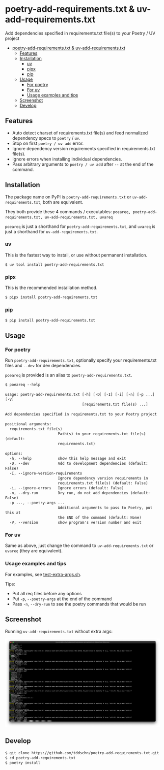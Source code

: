 # poetry-add-requirements.txt & uv-add-requirements.txt

Add dependencies specified in requirements.txt file(s) to your Poetry / UV project

- [poetry-add-requirements.txt \& uv-add-requirements.txt](#poetry-add-requirementstxt--uv-add-requirementstxt)
  - [Features](#features)
  - [Installation](#installation)
    - [uv](#uv)
    - [pipx](#pipx)
    - [pip](#pip)
  - [Usage](#usage)
    - [For poetry](#for-poetry)
    - [For uv](#for-uv)
    - [Usage examples and tips](#usage-examples-and-tips)
  - [Screenshot](#screenshot)
  - [Develop](#develop)

## Features

- Auto detect charset of requirements.txt file(s) and feed normalized dependency specs to `poetry` / `uv`.
- Stop on first `poetry / uv add` error.
- Ignore dependency version requirements specified in requirements.txt file(s).
- Ignore errors when installing individual dependencies.
- Pass arbitrary arguments to `poetry / uv add` after `--` at the end of the command.

## Installation

The package name on PyPI is `poetry-add-requirements.txt` or `uv-add-requirements.txt`, both are equivalent.

They both provide these 4 commands / executables: `poeareq, poetry-add-requirements.txt, uv-add-requirements.txt, uvareq`

`poeareq` is just a shorthand for `poetry-add-requirements.txt`, and `uvareq` is just a shorthand for `uv-add-requirements.txt`.

### uv

This is the fastest way to install, or use without permanent installation.

```
$ uv tool install poetry-add-requirements.txt
```

### pipx

This is the recommended installation method.

```
$ pipx install poetry-add-requirements.txt
```

### [pip](https://pypi.org/project/poetry-add-requirements.txt/)

```
$ pip install poetry-add-requirements.txt
```

## Usage


### For poetry

Run `poetry-add-requirements.txt`, optionally specify your requirements.txt files and `--dev` for dev dependencies.

`poeareq` is provided is an alias to `poetry-add-requirements.txt`.

```
$ poeareq --help

usage: poetry-add-requirements.txt [-h] [-D] [-I] [-i] [-n] [-p ...] [-V]
                                   [requirements.txt file(s) ...]

Add dependencies specified in requirements.txt to your Poetry project

positional arguments:
  requirements.txt file(s)
                        Path(s) to your requirements.txt file(s) (default:
                        requirements.txt)

options:
  -h, --help            show this help message and exit
  -D, --dev             Add to development dependencies (default: False)
  -I, --ignore-version-requirements
                        Ignore dependency version requirements in
                        requirements.txt file(s) (default: False)
  -i, --ignore-errors   Ignore errors (default: False)
  -n, --dry-run         Dry run, do not add dependencies (default: False)
  -p ..., --poetry-args ...
                        Additional arguments to pass to Poetry, put this at
                        the END of the command (default: None)
  -V, --version         show program's version number and exit

```

### For uv

Same as above, just change the command to `uv-add-requirements.txt` or `uvareq` (they are equivalent).

### Usage examples and tips

For examples, see [test-extra-args.sh](./tests/test-extra-args.sh).

Tips:
- Put all req files before any options
- Put `-p`, `--poetry-args` at the end of the command
- Pass `-n`, `--dry-run` to see the poetry commands that would be run

## Screenshot

Running `uv-add-requirements.txt` without extra args:

![](screenshots/uv-add-requirements.txt-screenshot.png)

## Develop

```
$ git clone https://github.com/tddschn/poetry-add-requirements.txt.git
$ cd poetry-add-requirements.txt
$ poetry install
```